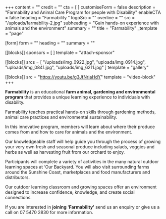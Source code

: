 +++
content = ""
credit = ""
cta = [ ]
customiseForm = false
description = "Farmability and Animal Care Program for people with Disability"
enableCTA = false
heading = "Farmability "
logoSrc = ""
overline = ""
src = "/uploads/farmability-2.jpg"
subheading = "Gain hands-on experience with animals and the environment"
summary = ""
title = "Farmability"
_template = "page"

[form]
form = ""
heading = ""
summary = ""

[[blocks]]
sponsors = [ ]
template = "attach-sponsor"

[[blocks]]
srcs = [
  "/uploads/img_0922.jpg",
  "uploads/img_0914.jpg",
  "uploads/img_0841.jpg",
  "uploads/img_6211.jpg"
]
template = "gallery"

[[blocks]]
src = "https://youtu.be/g3JfNriaHdY"
template = "video-block"
+++

**Farmability** is an educational **farm animal, gardening and environmental program** that provides a unique learning experience to individuals with disability.

Farmability teaches practical hands-on skills through gardening methods, animal care practices and environmental sustainability.

In this innovative program, members will learn about where their produce comes from and how to care for animals and the environment.

Our knowledgeable staff will help guide you through the process of growing your very own fresh and seasonal produce including salads, veggies and herbs as well as harvesting fruit from our orchard to enjoy.

Participants will complete a variety of activities in the many natural outdoor learning spaces at ‘Our Backyard. You will also visit surrounding farms around the Sunshine Coast, marketplaces and food manufacturers and distributors.

Our outdoor learning classroom and growing spaces offer an environment designed to increase confidence, knowledge, and create social connections.

If you are interested in **joining 'Farmability'** send us an enquiry or give us a call on 07 5470 2830 for more information.
